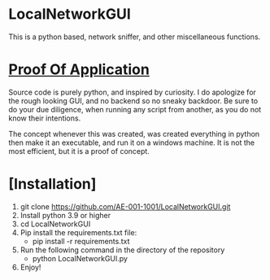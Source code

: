 # LocalNetworkGUI
This is a python based, network sniffer, and other miscellaneous functions.
# [Proof Of Application](https://github.com/AE-001-1001/LocalNetworkGUI/assets/102845355/4be510aa-b112-4637-8b86-f77150a1fe9f)
Source code is purely python, and inspired by curiosity. 
I do apologize for the rough looking GUI, and no backend so no sneaky backdoor.
Be sure to do your due diligence, when running any script from another,
as you do not know their intentions.

The concept whenever this was created, was created everything in python
then make it an executable, and run it on a windows machine.
It is not the most efficient, but it is a proof of concept.

# [Installation]
1. git clone https://github.com/AE-001-1001/LocalNetworkGUI.git
2. Install python 3.9 or higher
3. cd LocalNetworkGUI
4. Pip install the requirements.txt file:
    - pip install -r requirements.txt
5. Run the following command in the directory of the repository
    - python LocalNetworkGUI.py
6. Enjoy!
